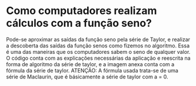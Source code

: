 # Como computadores realizam cálculos  com a função seno?
Pode-se aproximar as saídas da função seno pela série de Taylor, e realizar a descoberta das saídas da função senos como fizemos no algoritmo. 
Essa é uma das maneiras que os computadores sabem o seno de qualquer valor. 
O código conta com as explicações necessárias da aplicação e reescrita na forma de algoritmo da 
série de taylor, e a imagem anexa conta com a fórmula da série de taylor. 
ATENÇÃO: A fórmula usada trata-se de uma série de Maclaurin, que é básicamente a série de taylor com a = 0.
